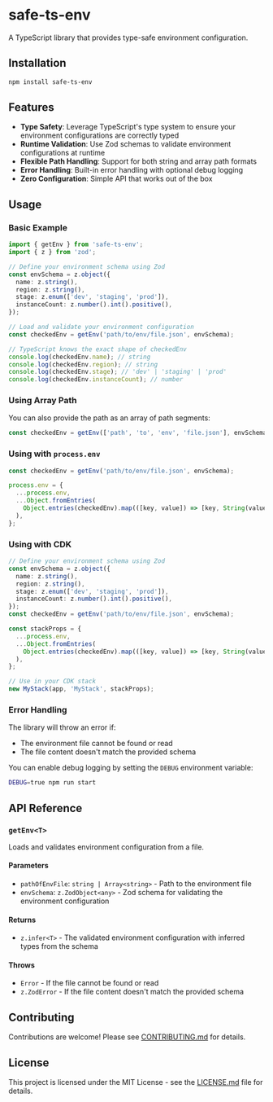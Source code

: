 # safe-ts-env

A TypeScript library that provides type-safe environment configuration.

## Installation

```bash
npm install safe-ts-env
```

## Features

- **Type Safety**: Leverage TypeScript's type system to ensure your environment configurations are correctly typed
- **Runtime Validation**: Use Zod schemas to validate environment configurations at runtime
- **Flexible Path Handling**: Support for both string and array path formats
- **Error Handling**: Built-in error handling with optional debug logging
- **Zero Configuration**: Simple API that works out of the box

## Usage

### Basic Example

```typescript
import { getEnv } from 'safe-ts-env';
import { z } from 'zod';

// Define your environment schema using Zod
const envSchema = z.object({
  name: z.string(),
  region: z.string(),
  stage: z.enum(['dev', 'staging', 'prod']),
  instanceCount: z.number().int().positive(),
});

// Load and validate your environment configuration
const checkedEnv = getEnv('path/to/env/file.json', envSchema);

// TypeScript knows the exact shape of checkedEnv
console.log(checkedEnv.name); // string
console.log(checkedEnv.region); // string
console.log(checkedEnv.stage); // 'dev' | 'staging' | 'prod'
console.log(checkedEnv.instanceCount); // number
```

### Using Array Path

You can also provide the path as an array of path segments:

```typescript
const checkedEnv = getEnv(['path', 'to', 'env', 'file.json'], envSchema);
```

### Using with `process.env`

```typescript
const checkedEnv = getEnv('path/to/env/file.json', envSchema);

process.env = {
  ...process.env,
  ...Object.fromEntries(
    Object.entries(checkedEnv).map(([key, value]) => [key, String(value)]),
  ),
};
```

### Using with CDK

```typescript
// Define your environment schema using Zod
const envSchema = z.object({
  name: z.string(),
  region: z.string(),
  stage: z.enum(['dev', 'staging', 'prod']),
  instanceCount: z.number().int().positive(),
});
const checkedEnv = getEnv('path/to/env/file.json', envSchema);

const stackProps = {
  ...process.env,
  ...Object.fromEntries(
    Object.entries(checkedEnv).map(([key, value]) => [key, String(value)]),
  ),
};

// Use in your CDK stack
new MyStack(app, 'MyStack', stackProps);
```

### Error Handling

The library will throw an error if:

- The environment file cannot be found or read
- The file content doesn't match the provided schema

You can enable debug logging by setting the `DEBUG` environment variable:

```bash
DEBUG=true npm run start
```

## API Reference

### `getEnv<T>`

Loads and validates environment configuration from a file.

#### Parameters

- `pathOfEnvFile`: `string | Array<string>` - Path to the environment file
- `envSchema`: `z.ZodObject<any>` - Zod schema for validating the environment configuration

#### Returns

- `z.infer<T>` - The validated environment configuration with inferred types from the schema

#### Throws

- `Error` - If the file cannot be found or read
- `z.ZodError` - If the file content doesn't match the provided schema

## Contributing

Contributions are welcome! Please see [CONTRIBUTING.md](CONTRIBUTING.md) for details.

## License

This project is licensed under the MIT License - see the [LICENSE.md](LICENSE.md) file for details.

